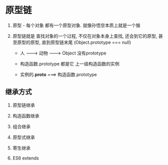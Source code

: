 # 原型链

1. 原型  - 每个对象 都有一个原型对象. 就像孙悟空本质上就是一个猴

2. 原型链就是 查找对象的一个过程, 不仅在对象本身上查找, 还会到它的原型, 甚至原型的原型, 直到原型链末尾 (Object.prototype === null)
    - 人 ---> 动物 ---> Object 没有prototype

    - 构造函数.prototype 都是它 上一级构造函数的实例
    - 实例的.__proto__ ===> 构造函数.prototype

## 继承方式

1. 原型链继承
2. 构造函数继承
3. 组合继承


4. 原型式继承
5. 寄生继承

6. ES6 extends